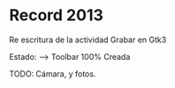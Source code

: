 Record 2013
===========

Re escritura de la actividad Grabar en Gtk3

Estado: --> Toolbar 100% Creada

TODO: Cámara, y fotos.
